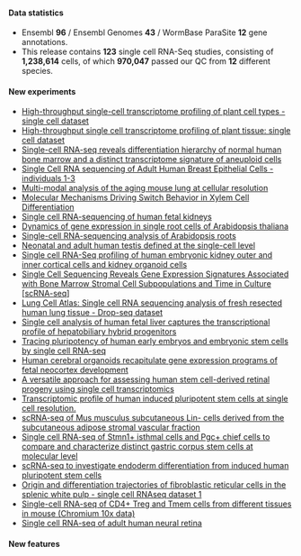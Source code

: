 #### Data statistics
- Ensembl **96** / Ensembl Genomes **43** / WormBase ParaSite **12** gene annotations.   
- This release contains **123** single cell RNA-Seq studies, consisting of **1,238,614** cells, of which **970,047** passed
  our QC from **12** different species.

#### New experiments
- [High-throughput single-cell transcriptome profiling of plant cell types - single cell dataset](https://www.ebi.ac.uk/gxa/sc/experiments/E-CURD-4)
- [High-throughput single cell transcriptome profiling of plant tissue: single cell dataset ](https://www.ebi.ac.uk/gxa/sc/experiments/E-CURD-5)
- [Single-cell RNA-seq reveals differentiation hierarchy of normal human bone marrow and a distinct transcriptome signature of aneuploid cells](https://www.ebi.ac.uk/gxa/sc/experiments/E-CURD-6)
- [Single Cell RNA sequencing of Adult Human Breast Epithelial Cells - individuals 1-3](https://www.ebi.ac.uk/gxa/sc/experiments/E-CURD-7)
- [Multi-modal analysis of the aging mouse lung at cellular resolution](https://www.ebi.ac.uk/gxa/sc/experiments/E-CURD-9)
- [Molecular Mechanisms Driving Switch Behavior in Xylem Cell Differentiation](https://www.ebi.ac.uk/gxa/sc/experiments/E-ENAD-30)
- [Single cell RNA-sequencing of human fetal kidneys](https://www.ebi.ac.uk/gxa/sc/experiments/E-GEOD-114530)
- [Dynamics of gene expression in single root cells of Arabidopsis thaliana](https://www.ebi.ac.uk/gxa/sc/experiments/E-GEOD-121619)
- [Single-cell RNA-sequencing analysis of Arabidopsis roots](https://www.ebi.ac.uk/gxa/sc/experiments/E-GEOD-123013)
- [Neonatal and adult human testis defined at the single-cell level](https://www.ebi.ac.uk/gxa/sc/experiments/E-GEOD-124263)
- [Single cell RNA-Seq profiling of human embryonic kidney outer and inner cortical cells and kidney organoid cells](https://www.ebi.ac.uk/gxa/sc/experiments/E-GEOD-124472)
- [Single Cell Sequencing Reveals Gene Expression Signatures Associated with Bone Marrow Stromal Cell Subpopulations and Time in Culture [scRNA-seq]](https://www.ebi.ac.uk/gxa/sc/experiments/E-GEOD-124858)
- [Lung Cell Atlas: Single cell RNA sequencing analysis of fresh resected human lung tissue - Drop-seq dataset](https://www.ebi.ac.uk/gxa/sc/experiments/E-GEOD-130148)
- [Single cell analysis of human fetal liver captures the transcriptional profile of hepatobiliary hybrid progenitors](https://www.ebi.ac.uk/gxa/sc/experiments/E-GEOD-130473)
- [Tracing pluripotency of human early embryos and embryonic stem cells by single cell RNA-seq](https://www.ebi.ac.uk/gxa/sc/experiments/E-GEOD-36552)
- [Human cerebral organoids recapitulate gene expression programs of fetal neocortex development](https://www.ebi.ac.uk/gxa/sc/experiments/E-GEOD-75140)
- [A versatile approach for assessing human stem cell-derived retinal progeny using single cell transcriptomics](https://www.ebi.ac.uk/gxa/sc/experiments/E-GEOD-98556)
- [Transcriptomic profile of human induced pluripotent stem cells at single cell resolution.](https://www.ebi.ac.uk/gxa/sc/experiments/E-MTAB-6524)
- [scRNA-seq of Mus musculus subcutaneous Lin- cells derived from the subcutaneous adipose stromal vascular fraction](https://www.ebi.ac.uk/gxa/sc/experiments/E-MTAB-6677)
- [Single cell RNA-seq of Stmn1+ isthmal cells and Pgc+ chief cells to compare and characterize distinct gastric corpus stem cells at molecular level](https://www.ebi.ac.uk/gxa/sc/experiments/E-MTAB-6879)
- [scRNA-seq to investigate endoderm differentiation from induced human pluripotent stem cells](https://www.ebi.ac.uk/gxa/sc/experiments/E-MTAB-7008)
- [Origin and differentiation trajectories of fibroblastic reticular cells in the splenic white pulp - single cell RNAseq dataset 1](https://www.ebi.ac.uk/gxa/sc/experiments/E-MTAB-7094)
- [Single-cell RNA-seq of CD4+ Treg and Tmem cells from different tissues in mouse (Chromium 10x data)](https://www.ebi.ac.uk/gxa/sc/experiments/E-MTAB-7311)
- [Single cell RNA-seq of adult human neural retina](https://www.ebi.ac.uk/gxa/sc/experiments/E-MTAB-7316)



#### New features

